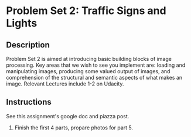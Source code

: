 # Problem Set 2: Traffic Signs and Lights

## Description

Problem Set 2 is aimed at introducing basic building blocks of image processing.  Key areas that we wish to see you implement are: loading and manipulating images, producing some valued output of images, and comprehension of the structural and semantic aspects of what makes an image.  Relevant Lectures include 1-2 on Udacity.

## Instructions

See this assignment's google doc and piazza post.


1. Finish the first 4 parts, propare photos for part 5.